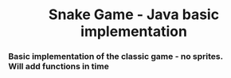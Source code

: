 <h1 align = "center">Snake Game - Java basic implementation</h1>
<h3>Basic implementation of the classic game - no sprites.</br>
Will add functions in time</h3>

